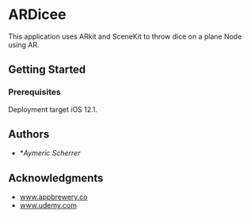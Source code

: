 # ARDicee

This application uses ARkit and SceneKit to throw dice on a plane Node using AR.

## Getting Started

### Prerequisites
Deployment target iOS 12.1.

## Authors

* **Aymeric Scherrer*

## Acknowledgments

* www.appbrewery.co
* www.udemy.com

